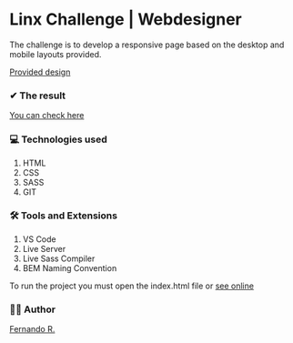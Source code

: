 # Linx Challenge | Webdesigner

The challenge is to develop a responsive page based on the desktop and mobile layouts provided.  

[Provided design](https://www.figma.com/file/iR9UNO7MzXntlVqYyJPGsb/Testes-Webdesign-2021-Candidato?node-id=1267%3A0)

### ✔ The result

[You can check here](https://linx-challenge-webdesign.web.app/)

### 💻 Technologies used 
1. HTML
2. CSS
3. SASS
4. GIT


### 🛠 Tools and Extensions 
1. VS Code
4. Live Server
5. Live Sass Compiler
6. BEM Naming Convention

To run the project you must open the index.html file or [see online](https://linx-challenge-webdesign.web.app/)

### 👨‍💻 Author
  
[Fernando R.](https://github.com/FernandoRDev)
